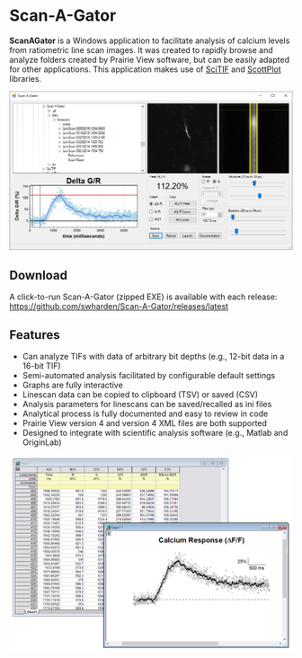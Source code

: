 # Scan-A-Gator
**ScanAGator** is a Windows application to facilitate analysis of calcium levels from ratiometric line scan images. It was created to rapidly browse and analyze folders created by Prairie View software, but can be easily adapted for other applications. This application makes use of [SciTIF](https://github.com/swharden/SciTIF) and [ScottPlot](https://github.com/swharden/ScottPlot) libraries.

![](src/ScanAGator/screenshot.png)

## Download
A click-to-run Scan-A-Gator (zipped EXE) is available with each release:\
https://github.com/swharden/Scan-A-Gator/releases/latest

## Features
* Can analyze TIFs with data of arbitrary bit depths (e.g., 12-bit data in a 16-bit TIF)
* Semi-automated analysis facilitated by configurable default settings
* Graphs are fully interactive
* Linescan data can be copied to clipboard (TSV) or saved (CSV)
* Analysis parameters for linescans can be saved/recalled as ini files
* Analytical process is fully documented and easy to review in code
* Prairie View version 4 and version 4 XML files are both supported
* Designed to integrate with scientific analysis software (e.g., Matlab and OriginLab)

![](doc/graphics/Graph1making.png)
